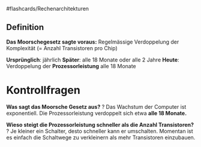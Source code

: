 #flashcards/Rechenarchitekturen
## Definition

**Das Moorschegesetz sagte voraus:**
Regelmässige Verdoppelung der Komplexität (= Anzahl Transistoren pro Chip)

**Ursprünglich**: jährlich
**Später**: alle 18 Monate oder alle 2 Jahre
**Heute**: Verdoppelung der **Prozessorleistung** alle 18 Monate 

# Kontrollfragen
**Was sagt das Moorsche Gesetz aus?**
?
Das Wachstum der Computer ist exponentiell. Die Prozessorleistung verdoppelt sich etwa **alle 18 Monate.**

**Wieso steigt die Prozessorleistung schneller als die Anzahl Transistoren?**
?
Je kleiner ein Schalter, desto schneller kann er umschalten. Momentan ist es einfach die Schaltwege zu verkleinern als mehr Transistoren einzubauen.
<!--SR:!2024-05-22,3,250-->

